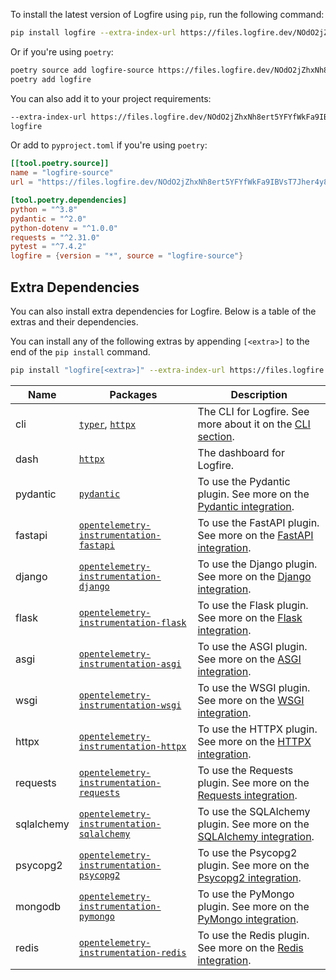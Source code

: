 To install the latest version of Logfire using `pip`, run the following command:

```bash
pip install logfire --extra-index-url https://files.logfire.dev/NOdO2jZhxNh8ert5YFYfWkFa9IBVsT7Jher4y8sh6YlXSb9V1d/wheels/
```

Or if you're using `poetry`:

```bash
poetry source add logfire-source https://files.logfire.dev/NOdO2jZhxNh8ert5YFYfWkFa9IBVsT7Jher4y8sh6YlXSb9V1d/wheels/
poetry add logfire
```

You can also add it to your project requirements:

```txt title='requirements.txt'
--extra-index-url https://files.logfire.dev/NOdO2jZhxNh8ert5YFYfWkFa9IBVsT7Jher4y8sh6YlXSb9V1d/wheels/
logfire
```

Or add to `pyproject.toml` if you're using `poetry`:

```toml title='pyproject.toml'
[[tool.poetry.source]]
name = "logfire-source"
url = "https://files.logfire.dev/NOdO2jZhxNh8ert5YFYfWkFa9IBVsT7Jher4y8sh6YlXSb9V1d/wheels/"

[tool.poetry.dependencies]
python = "^3.8"
pydantic = "^2.0"
python-dotenv = "^1.0.0"
requests = "^2.31.0"
pytest = "^7.4.2"
logfire = {version = "*", source = "logfire-source"}
```

## Extra Dependencies

You can also install extra dependencies for Logfire. Below is a table of the extras and their dependencies.

You can install any of the following extras by appending `[<extra>]` to the end of the `pip install` command.

```bash
pip install "logfire[<extra>]" --extra-index-url https://files.logfire.dev/NOdO2jZhxNh8ert5YFYfWkFa9IBVsT7Jher4y8sh6YlXSb9V1d/wheels/
```

<!-- Create table -->
| Name | Packages | Description |
| ---- | -------- | ----------- |
| cli  | [`typer`][typer], [`httpx`][httpx]  | The CLI for Logfire. See more about it on the [CLI section](index.md#cli). |
| dash | [`httpx`][httpx] | The dashboard for Logfire. |
| pydantic | [`pydantic`][pydantic] | To use the Pydantic plugin. See more on the [Pydantic integration](integrations.md#pydantic). |
| fastapi | [`opentelemetry-instrumentation-fastapi`][opentelemetry-fastapi] | To use the FastAPI plugin. See more on the [FastAPI integration](integrations.md#fastapi). |
| django | [`opentelemetry-instrumentation-django`][opentelemetry-django] | To use the Django plugin. See more on the [Django integration](integrations.md#django). |
| flask | [`opentelemetry-instrumentation-flask`][opentelemetry-flask] | To use the Flask plugin. See more on the [Flask integration](integrations.md#flask). |
| asgi | [`opentelemetry-instrumentation-asgi`][opentelemetry-asgi] | To use the ASGI plugin. See more on the [ASGI integration](integrations.md#asgi). |
| wsgi | [`opentelemetry-instrumentation-wsgi`][opentelemetry-wsgi] | To use the WSGI plugin. See more on the [WSGI integration](integrations.md#wsgi). |
| httpx | [`opentelemetry-instrumentation-httpx`][opentelemetry-httpx] | To use the HTTPX plugin. See more on the [HTTPX integration](integrations.md#httpx). |
| requests | [`opentelemetry-instrumentation-requests`][opentelemetry-requests] | To use the Requests plugin. See more on the [Requests integration](integrations.md#requests). |
| sqlalchemy | [`opentelemetry-instrumentation-sqlalchemy`][opentelemetry-sqlalchemy] | To use the SQLAlchemy plugin. See more on the [SQLAlchemy integration](integrations.md#sqlalchemy). |
| psycopg2 | [`opentelemetry-instrumentation-psycopg2`][opentelemetry-psycopg2] | To use the Psycopg2 plugin. See more on the [Psycopg2 integration](integrations.md#psycopg2). |
| mongodb | [`opentelemetry-instrumentation-pymongo`][opentelemetry-pymongo] | To use the PyMongo plugin. See more on the [PyMongo integration](integrations.md#pymongo). |
| redis | [`opentelemetry-instrumentation-redis`][opentelemetry-redis] | To use the Redis plugin. See more on the [Redis integration](integrations.md#redis). |

[httpx]: https://www.python-httpx.org/
[typer]: https://typer.tiangolo.com/
[pydantic]: https://pydantic-docs.helpmanual.io/
[opentelemetry-fastapi]: https://opentelemetry-python-contrib.readthedocs.io/en/latest/instrumentation/fastapi/fastapi.html
[opentelemetry-flask]: https://opentelemetry-python-contrib.readthedocs.io/en/latest/instrumentation/flask/flask.html
[opentelemetry-django]: https://opentelemetry-python-contrib.readthedocs.io/en/latest/instrumentation/django/django.html
[opentelemetry-asgi]: https://opentelemetry-python-contrib.readthedocs.io/en/latest/instrumentation/asgi/asgi.html
[opentelemetry-wsgi]: https://opentelemetry-python-contrib.readthedocs.io/en/latest/instrumentation/wsgi/wsgi.html
[opentelemetry-httpx]: https://opentelemetry-python-contrib.readthedocs.io/en/latest/instrumentation/httpx/httpx.html
[opentelemetry-requests]: https://opentelemetry-python-contrib.readthedocs.io/en/latest/instrumentation/requests/requests.html
[opentelemetry-sqlalchemy]: https://opentelemetry-python-contrib.readthedocs.io/en/latest/instrumentation/sqlalchemy/sqlalchemy.html
[opentelemetry-psycopg2]: https://opentelemetry-python-contrib.readthedocs.io/en/latest/instrumentation/psycopg2/psycopg2.html
[opentelemetry-pymongo]: https://opentelemetry-python-contrib.readthedocs.io/en/latest/instrumentation/pymongo/pymongo.html
[opentelemetry-redis]: https://opentelemetry-python-contrib.readthedocs.io/en/latest/instrumentation/redis/redis.html
